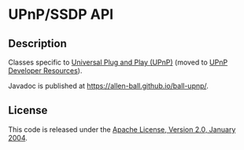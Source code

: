 UPnP/SSDP API
=============


Description
-----------

Classes specific to [Universal Plug and Play (UPnP)][UPnP] (moved to
[UPnP Developer Resources]).

Javadoc is published at <https://allen-ball.github.io/ball-upnp/>.


License
-------

This code is released under the [Apache License, Version 2.0, January 2004].


[UPnP]: https://www.upnp.org/
[UPnP Developer Resources]: https://openconnectivity.org/developer/specifications/upnp-resources/upnp-developer-resources

[Apache License, Version 2.0, January 2004]: https://www.apache.org/licenses/LICENSE-2.0
